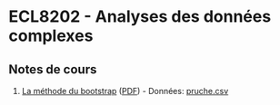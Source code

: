 # ECL8202 - Analyses des données complexes

## Notes de cours

1. [La méthode du bootstrap](notes_cours/1-Bootstrap.html) ([PDF](notes_cours/1-Bootstrap.pdf)) - Données: [pruche.csv](donnees/pruche.csv)

